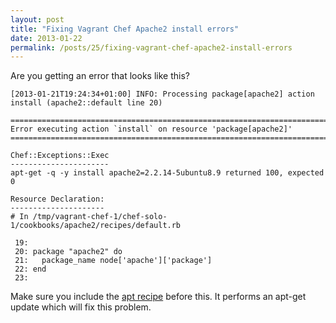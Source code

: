 ```yaml
---
layout: post
title: "Fixing Vagrant Chef Apache2 install errors"
date: 2013-01-22
permalink: /posts/25/fixing-vagrant-chef-apache2-install-errors
---
```

Are you getting an error that looks like this?

```text
[2013-01-21T19:24:34+01:00] INFO: Processing package[apache2] action install (apache2::default line 20)

================================================================================
Error executing action `install` on resource 'package[apache2]'
================================================================================

Chef::Exceptions::Exec
----------------------
apt-get -q -y install apache2=2.2.14-5ubuntu8.9 returned 100, expected 0

Resource Declaration:
---------------------
# In /tmp/vagrant-chef-1/chef-solo-1/cookbooks/apache2/recipes/default.rb

 19: 
 20: package "apache2" do
 21:   package_name node['apache']['package']
 22: end
 23: 
```
Make sure you include the [apt recipe](https://github.com/opscode-cookbooks/apt) before this. It performs an apt-get update which will fix this problem.
